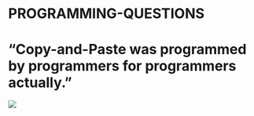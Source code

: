 # PROGRAMMING-QUESTIONS
# “Copy-and-Paste was programmed by programmers for programmers actually.”
![](https://thumbs.dreamstime.com/b/disney-icon-mickey-mouse-19614069.jpg)
